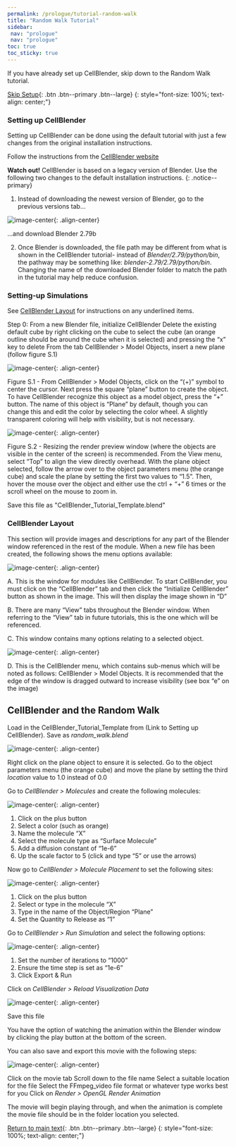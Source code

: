 ```yaml
---
permalink: /prologue/tutorial-random-walk
title: "Random Walk Tutorial"
sidebar:
 nav: "prologue"
 nav: "prologue"
toc: true
toc_sticky: true
---
```


If you have already set up CellBlender, skip down to the Random Walk tutorial. 

[Skip Setup](random-walk#CellBlender-and-the-Random-Walk){: .btn .btn--primary .btn--large}
{: style="font-size: 100%; text-align: center;"}

### Setting up CellBlender 
Setting up CellBlender can be done using the default tutorial with just a few changes from the original installation instructions.

Follow the instructions from the [CellBlender website](https://mcell.org/downloads/windows/install_2019_05/index.html)

**Watch out!** CellBlender is based on a legacy version of Blender. Use the following two changes to the default installation instructions. 
{: .notice--primary}

1. Instead of downloading the newest version of Blender, go to the previous versions tab...

![image-center](../assets/images/motifs_website.png){: .align-center}

...and download Blender 2.79b

2. Once Blender is downloaded,  the file path may be different from what is shown in the CellBlender tutorial- instead of *Blender/2.79/python/bin*, the pathway may be something like: *blender-2.79/2.79/python/bin*. Changing the name of the downloaded Blender folder to match the path in the tutorial may help reduce confusion. 

### Setting-up Simulations

See [CellBlender Layout](https://purpleavatar.github.io/multiscale_biological_modeling/module_1/navigation) for instructions on any underlined items. 

Step 0: 
From a new Blender file, initialize CellBlender
Delete the existing default cube by right clicking on the cube to select the cube (an orange outline should be around the cube when it is selected) and pressing the “x” key to delete
From the tab CellBlender > Model Objects, insert a new plane (follow figure S.1) 

![image-center](../assets/images/motifs_setup1.png){: .align-center}

Figure S.1 - From CellBlender > Model Objects, click on the “(+)” symbol to center the cursor. Next press the square “plane” button to create the object. To have CellBlender recognize this object as a model object, press the “+” button. The name of this object is “Plane” by default, though you can change this and edit the color by selecting the color wheel. A slightly transparent coloring will help with visibility, but is not necessary. 

![image-center](../assets/images/motifs_setup2.png){: .align-center}

Figure S.2 - Resizing the render preview window (where the objects are visible in the center of the screen) is recommended. From the View menu, select “Top” to align the view directly overhead. With the plane object selected, follow the arrow over to the object parameters menu (the orange cube) and scale the plane by setting the first two values to “1.5”. Then, hover the mouse over the object and either use the ctrl + “+” 6 times or the scroll wheel on the mouse to zoom in. 

Save this file as "CellBlender_Tutorial_Template.blend"

### CellBlender Layout

This section will provide images and descriptions for any part of the Blender window referenced in the rest of the module. When a new file has been created, the following shows the menu options available: 

![image-center](../assets/images/motifs_nav1.png){: .align-center}

A. This is the window for modules like CellBlender. To start CellBlender, you must click on the “CellBlender” tab and then click the “Initialize CellBlender” button as shown in the image. This will then display the image shown in “D” 

B. There are many “View” tabs throughout the Blender window. When referring to the “View” tab in future tutorials,  this is the one which will be referenced. 

C. This window contains many options relating to a selected object. 

![image-center](../assets/images/motifs_nav2.png){: .align-center}

D. This is the CellBlender menu, which contains sub-menus which will be noted as follows: CellBlender > Model Objects. It is recommended that the edge of the window is dragged outward to increase visibility (see box “e” on the image) 

## CellBlender and the Random Walk

Load in the CellBlender_Tutorial_Template from (Link to Setting up CellBlender). Save as *random_walk.blend*

![image-center](../assets/images/cellblender_location.png){: .align-center}

Right click on the plane object to ensure it is selected. Go to the object parameters menu (the orange cube) and move the plane by setting the third *location* value to 1.0 instead of 0.0

Go to *CellBlender > Molecules* and create the following molecules:

![image-center](../assets/images/motifs_norm1.png){: .align-center}

1. Click on the plus button
2. Select a color (such as orange)
3. Name the molecule “X” 
4. Select the molecule type as “Surface Molecule”
5. Add a diffusion constant of “1e-6”
6. Up the scale factor to 5 (click and type “5” or use the arrows)

Now go to *CellBlender > Molecule Placement* to set the following sites: 

![image-center](../assets/images/motifs_norm3.png){: .align-center}

1. Click on the plus button
2. Select or type in the molecule “X”
3. Type in the name of the Object/Region “Plane”
4. Set the Quantity to Release as “1” 

Go to *CellBlender > Run Simulation* and select the following options: 

![image-center](../assets/images/motifs_norm7.png){: .align-center}

1. Set the number of iterations to “1000”
2. Ensure the time step is set as “1e-6”
3. Click Export & Run

Click on *CellBlender > Reload Visualization Data* 

![image-center](../assets/images/motifs_norm8.png){: .align-center}

Save this file

You have the option of watching the animation within the Blender window by clicking the play button at the bottom of the screen.

You can also save and export this movie with the following steps: 

![image-center](../assets/images/cellblender_render.png){: .align-center}

Click on the movie tab
Scroll down to the file name
Select a suitable location for the file 
Select the FFmpeg_video file format or whatever type works best for you
Click on *Render > OpenGL Render Animation*

The movie will begin playing through, and when the animation is complete the movie file should be in the folder location you selected. 


[Return to main text](random-walk#Ensuring-the-same-steady-state-concentration){: .btn .btn--primary .btn--large}
{: style="font-size: 100%; text-align: center;"}
